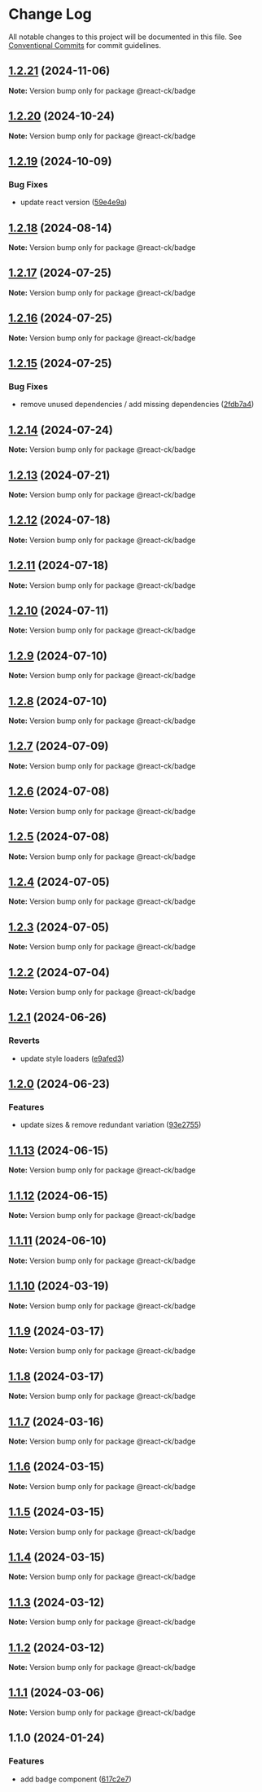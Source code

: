 # Change Log

All notable changes to this project will be documented in this file.
See [Conventional Commits](https://conventionalcommits.org) for commit guidelines.

## [1.2.21](https://github.com/abelflopes/react-ck/compare/@react-ck/badge@1.2.20...@react-ck/badge@1.2.21) (2024-11-06)

**Note:** Version bump only for package @react-ck/badge





## [1.2.20](https://github.com/abelflopes/react-ck/compare/@react-ck/badge@1.2.19...@react-ck/badge@1.2.20) (2024-10-24)

**Note:** Version bump only for package @react-ck/badge





## [1.2.19](https://github.com/abelflopes/react-ck/compare/@react-ck/badge@1.2.18...@react-ck/badge@1.2.19) (2024-10-09)


### Bug Fixes

* update react version ([59e4e9a](https://github.com/abelflopes/react-ck/commit/59e4e9afa979d29efdc793f3441ed528971844ca))



## [1.2.18](https://github.com/abelflopes/react-ck/compare/@react-ck/badge@1.2.17...@react-ck/badge@1.2.18) (2024-08-14)

**Note:** Version bump only for package @react-ck/badge





## [1.2.17](https://github.com/abelflopes/react-ck/compare/@react-ck/badge@1.2.16...@react-ck/badge@1.2.17) (2024-07-25)

**Note:** Version bump only for package @react-ck/badge





## [1.2.16](https://github.com/abelflopes/react-ck/compare/@react-ck/badge@1.2.15...@react-ck/badge@1.2.16) (2024-07-25)

**Note:** Version bump only for package @react-ck/badge





## [1.2.15](https://github.com/abelflopes/react-ck/compare/@react-ck/badge@1.2.14...@react-ck/badge@1.2.15) (2024-07-25)


### Bug Fixes

* remove unused dependencies / add missing dependencies ([2fdb7a4](https://github.com/abelflopes/react-ck/commit/2fdb7a4eed218581949f6d0d8d902b3b677b3bf1))



## [1.2.14](https://github.com/abelflopes/react-ck/compare/@react-ck/badge@1.2.13...@react-ck/badge@1.2.14) (2024-07-24)

**Note:** Version bump only for package @react-ck/badge





## [1.2.13](https://github.com/abelflopes/react-ck/compare/@react-ck/badge@1.2.12...@react-ck/badge@1.2.13) (2024-07-21)

**Note:** Version bump only for package @react-ck/badge





## [1.2.12](https://github.com/abelflopes/react-ck/compare/@react-ck/badge@1.2.11...@react-ck/badge@1.2.12) (2024-07-18)

**Note:** Version bump only for package @react-ck/badge





## [1.2.11](https://github.com/abelflopes/react-ck/compare/@react-ck/badge@1.2.10...@react-ck/badge@1.2.11) (2024-07-18)

**Note:** Version bump only for package @react-ck/badge





## [1.2.10](https://github.com/abelflopes/react-ck/compare/@react-ck/badge@1.2.9...@react-ck/badge@1.2.10) (2024-07-11)

**Note:** Version bump only for package @react-ck/badge





## [1.2.9](https://github.com/abelflopes/react-ck/compare/@react-ck/badge@1.2.8...@react-ck/badge@1.2.9) (2024-07-10)

**Note:** Version bump only for package @react-ck/badge





## [1.2.8](https://github.com/abelflopes/react-ck/compare/@react-ck/badge@1.2.7...@react-ck/badge@1.2.8) (2024-07-10)

**Note:** Version bump only for package @react-ck/badge





## [1.2.7](https://github.com/abelflopes/react-ck/compare/@react-ck/badge@1.2.6...@react-ck/badge@1.2.7) (2024-07-09)

**Note:** Version bump only for package @react-ck/badge





## [1.2.6](https://github.com/abelflopes/react-ck/compare/@react-ck/badge@1.2.5...@react-ck/badge@1.2.6) (2024-07-08)

**Note:** Version bump only for package @react-ck/badge





## [1.2.5](https://github.com/abelflopes/react-ck/compare/@react-ck/badge@1.2.4...@react-ck/badge@1.2.5) (2024-07-08)

**Note:** Version bump only for package @react-ck/badge





## [1.2.4](https://github.com/abelflopes/react-ck/compare/@react-ck/badge@1.2.3...@react-ck/badge@1.2.4) (2024-07-05)

**Note:** Version bump only for package @react-ck/badge





## [1.2.3](https://github.com/abelflopes/react-ck/compare/@react-ck/badge@1.2.2...@react-ck/badge@1.2.3) (2024-07-05)

**Note:** Version bump only for package @react-ck/badge





## [1.2.2](https://github.com/abelflopes/react-ck/compare/@react-ck/badge@1.2.1...@react-ck/badge@1.2.2) (2024-07-04)

**Note:** Version bump only for package @react-ck/badge





## [1.2.1](https://github.com/abelflopes/react-ck/compare/@react-ck/badge@1.2.0...@react-ck/badge@1.2.1) (2024-06-26)


### Reverts

* update style loaders ([e9afed3](https://github.com/abelflopes/react-ck/commit/e9afed309e7893e95b4b02cceb7e9636670740b8))



## [1.2.0](https://github.com/abelflopes/react-ck/compare/@react-ck/badge@1.1.13...@react-ck/badge@1.2.0) (2024-06-23)


### Features

* update sizes & remove redundant variation ([93e2755](https://github.com/abelflopes/react-ck/commit/93e2755f0df934e18db5af39c971edebbf9c7fe9))



## [1.1.13](https://github.com/abelflopes/react-ck/compare/@react-ck/badge@1.1.12...@react-ck/badge@1.1.13) (2024-06-15)

**Note:** Version bump only for package @react-ck/badge





## [1.1.12](https://github.com/abelflopes/react-ck/compare/@react-ck/badge@1.1.11...@react-ck/badge@1.1.12) (2024-06-15)

**Note:** Version bump only for package @react-ck/badge





## [1.1.11](https://github.com/abelflopes/react-ck/compare/@react-ck/badge@1.1.10...@react-ck/badge@1.1.11) (2024-06-10)

**Note:** Version bump only for package @react-ck/badge





## [1.1.10](https://github.com/abelflopes/react-ck/compare/@react-ck/badge@1.1.9...@react-ck/badge@1.1.10) (2024-03-19)

**Note:** Version bump only for package @react-ck/badge





## [1.1.9](https://github.com/abelflopes/react-ck/compare/@react-ck/badge@1.1.8...@react-ck/badge@1.1.9) (2024-03-17)

**Note:** Version bump only for package @react-ck/badge





## [1.1.8](https://github.com/abelflopes/react-ck/compare/@react-ck/badge@1.1.7...@react-ck/badge@1.1.8) (2024-03-17)

**Note:** Version bump only for package @react-ck/badge





## [1.1.7](https://github.com/abelflopes/react-ck/compare/@react-ck/badge@1.1.6...@react-ck/badge@1.1.7) (2024-03-16)

**Note:** Version bump only for package @react-ck/badge





## [1.1.6](https://github.com/abelflopes/react-ck/compare/@react-ck/badge@1.1.5...@react-ck/badge@1.1.6) (2024-03-15)

**Note:** Version bump only for package @react-ck/badge





## [1.1.5](https://github.com/abelflopes/react-ck/compare/@react-ck/badge@1.1.4...@react-ck/badge@1.1.5) (2024-03-15)

**Note:** Version bump only for package @react-ck/badge





## [1.1.4](https://github.com/abelflopes/react-ck/compare/@react-ck/badge@1.1.3...@react-ck/badge@1.1.4) (2024-03-15)

**Note:** Version bump only for package @react-ck/badge





## [1.1.3](https://github.com/abelflopes/react-ck/compare/@react-ck/badge@1.1.2...@react-ck/badge@1.1.3) (2024-03-12)

**Note:** Version bump only for package @react-ck/badge





## [1.1.2](https://github.com/abelflopes/react-ck/compare/@react-ck/badge@1.1.1...@react-ck/badge@1.1.2) (2024-03-12)

**Note:** Version bump only for package @react-ck/badge





## [1.1.1](https://github.com/abelflopes/react-ck/compare/@react-ck/badge@1.1.0...@react-ck/badge@1.1.1) (2024-03-06)

**Note:** Version bump only for package @react-ck/badge





## 1.1.0 (2024-01-24)


### Features

* add badge component ([617c2e7](https://github.com/abelflopes/react-ck/commit/617c2e7a8d3fbb7addd47b27f7335632562ca308))
